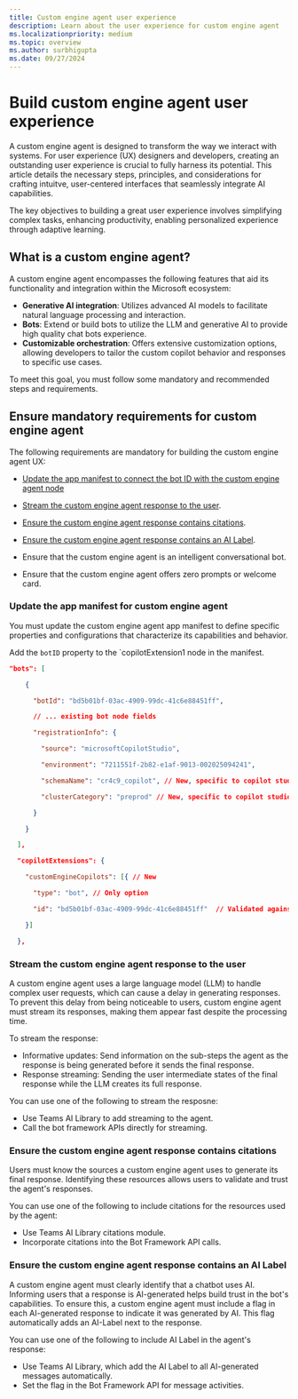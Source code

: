 ```yaml
---
title: Custom engine agent user experience
description: Learn about the user experience for custom engine agent
ms.localizationpriority: medium
ms.topic: overview
ms.author: surbhigupta
ms.date: 09/27/2024
---
```


# Build custom engine agent user experience

A custom engine agent is designed to transform the way we interact with systems. For user experience (UX) designers and developers, creating an outstanding user experience is crucial to fully harness its potential. This article details the necessary steps, principles, and considerations for crafting intuitve, user-centered interfaces that seamlessly integrate AI capabilities.

The key objectives to building a great user experience involves simplifying complex tasks, enhancing productivity, enabling personalized experience through adaptive learning.

## What is a custom engine agent?

A custom engine agent encompasses the following features that aid its functionality and integration within the Microsoft ecosystem:

- **Generative AI integration**: Utilizes advanced AI models to facilitate natural language processing and interaction.
- **Bots**: Extend or build bots to utilize the LLM and generative AI to provide high quality chat bots experience.
- **Customizable orchestration**: Offers extensive customization options, allowing developers to tailor the custom copilot behavior and responses to specific use cases.

To meet this goal, you must follow some mandatory and recommended steps and requirements.

## Ensure mandatory requirements for custom engine agent

The following requirements are mandatory for building the custom engine agent UX:

- [Update the app manifest to connect the bot ID with the custom engine agent node](#update-the-app-manifest-for-custom-engine-agent)

- [Stream the custom engine agent response to the user](#stream-the-custom-engine-agent-response-to-the-user).

- [Ensure the custom engine agent response contains citations](#ensure-the-custom-engine-agent-response-contains-citations).

- [Ensure the custom engine agent response contains an AI Label](#ensure-the-custom-engine-agent-response-contains-an-ai-label).

- Ensure that the custom engine agent is an intelligent conversational bot.

- Ensure that the custom engine agent offers zero prompts or welcome card.

### Update the app manifest for custom engine agent

You must update the custom engine agent app manifest to define specific properties and configurations that characterize its capabilities and behavior.

Add the `botID` property to the `copilotExtension1 node in the manifest.

```json
"bots": [ 

    { 

      "botId": "bd5b01bf-03ac-4909-99dc-41c6e88451ff", 

      // ... existing bot node fields 

      "registrationInfo": { 

        "source": "microsoftCopilotStudio", 

        "environment": "7211551f-2b82-e1af-9013-002025094241", 

        "schemaName": "cr4c9_copilot", // New, specific to copilot studio bots 

        "clusterCategory": "preprod" // New, specific to copilot studio bots 

      } 

    } 

  ], 

  "copilotExtensions": { 

    "customEngineCopilots": [{ // New 

      "type": "bot", // Only option 

      "id": "bd5b01bf-03ac-4909-99dc-41c6e88451ff"  // Validated against bots node 

    }] 

  }, 
```

### Stream the custom engine agent response to the user

A custom engine agent uses a large language model (LLM) to handle complex user requests, which can cause a delay in generating responses. To prevent this delay from being noticeable to users, custom engine agent must stream its responses, making them appear fast despite the processing time.

To stream the response:

- Informative updates: Send information on the sub-steps the agent as the response is being generated before it sends the final response.
- Response streaming: Sending the user intermediate states of the final response while the LLM creates its full response.

You can use one of the following to stream the resposne:

- Use Teams AI Library to add streaming to the agent.
- Call the bot framework APIs directly for streaming.

### Ensure the custom engine agent response contains citations

Users must know the sources a custom engine agent uses to generate its final response. Identifying these resources allows users to validate and trust the agent's responses.

You can use one of the following to include citations for the resources used by the agent:

- Use Teams AI Library citations module.
- Incorporate citations into the Bot Framework API calls.

### Ensure the custom engine agent response contains an AI Label

A custom engine agent must clearly identify that a chatbot uses AI. Informing users that a response is AI-generated helps build trust in the bot's capabilities. To ensure this, a custom engine agent must include a flag in each AI-generated response to indicate it was generated by AI. This flag automatically adds an AI-Label next to the response.

You can use one of the following to include AI Label in the agent's response:

- Use Teams AI Library, which add the AI Label to all AI-generated messages automatically.
- Set the flag in the Bot Framework API for message activities.
